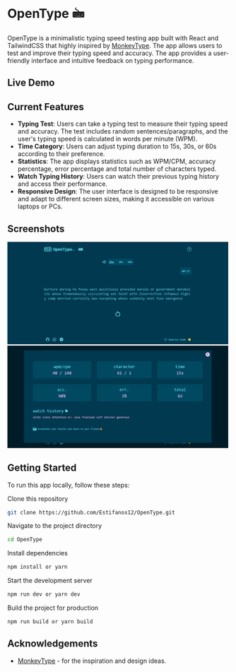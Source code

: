 # OpenType 🖮

OpenType is a minimalistic typing speed testing app built with React and TailwindCSS that highly inspired by [MonkeyType](https://www.monkeytype.com). The app allows users to test and improve their typing speed and accuracy. The app provides a user-friendly interface and intuitive feedback on typing performance.

## Live Demo

## Current Features

- **Typing Test**: Users can take a typing test to measure their typing speed and accuracy. The test includes random sentences/paragraphs, and the user's typing speed is calculated in words per minute (WPM).
- **Time Category**: Users can adjust typing duration to 15s, 30s, or 60s according to their preference.
- **Statistics**: The app displays statistics such as WPM/CPM, accuracy percentage, error percentage and total number of characters typed.
- **Watch Typing History**: Users can watch their previous typing history and access their performance.
- **Responsive Design**: The user interface is designed to be responsive and adapt to different screen sizes, making it accessible on various laptops or PCs.

## Screenshots

<img width="500" alt="Screen Shot 2022-08-28 at 9 15 36 AM" src="https://github.com/Estifanos12/OpenType/blob/main/screenshots/screenshot.jpg?raw=true">

<img width="500" alt="Screen Shot 2022-08-28 at 9 15 36 AM" src="https://github.com/Estifanos12/OpenType/blob/main/screenshots/screenshot2.jpg?raw=true">

<br>

## Getting Started

To run this app locally, follow these steps:
<br>

Clone this repository

```bash
git clone https://github.com/Estifanos12/OpenType.git
```

Navigate to the project directory

```bash
cd OpenType
```

Install dependencies

```bash
npm install or yarn
```

Start the development server

```bash
npm run dev or yarn dev
```

Build the project for production

```bash
npm run build or yarn build
```

## Acknowledgements

- [MonkeyType](https://www.monkeytype.com) - for the inspiration and design ideas.
